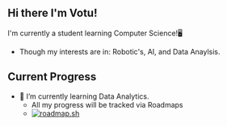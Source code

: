 ## Hi there I'm Votu!
I'm currently a student learning Computer Science!🖥️
 - Though my interests are in: Robotic's, AI, and Data Anaylsis.

## Current Progress
- 🌱 I’m currently learning Data Analytics.
    - All my progress will be tracked via Roadmaps
    - [![roadmap.sh](https://roadmap.sh/card/tall/66a1611923c186c28d5aa5ad?variant=dark&roadmaps=data-analyst%2Cpython)](https://roadmap.sh)
